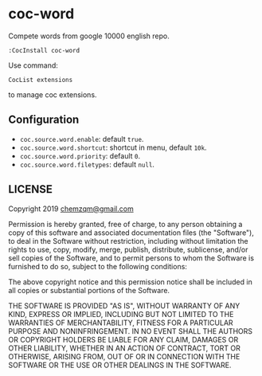 # coc-word

Compete words from google 10000 english repo.

```vim
:CocInstall coc-word
```

Use command:

```vim
CocList extensions
```

to manage coc extensions.

## Configuration

- `coc.source.word.enable`: default `true`.
- `coc.source.word.shortcut`: shortcut in menu, default `10k`.
- `coc.source.word.priority`: default `0`.
- `coc.source.word.filetypes`: default `null`.

## LICENSE

Copyright 2019 chemzqm@gmail.com

Permission is hereby granted, free of charge, to any person obtaining
a copy of this software and associated documentation files (the "Software"),
to deal in the Software without restriction, including without limitation
the rights to use, copy, modify, merge, publish, distribute, sublicense,
and/or sell copies of the Software, and to permit persons to whom the
Software is furnished to do so, subject to the following conditions:

The above copyright notice and this permission notice shall be included
in all copies or substantial portions of the Software.

THE SOFTWARE IS PROVIDED "AS IS", WITHOUT WARRANTY OF ANY KIND,
EXPRESS OR IMPLIED, INCLUDING BUT NOT LIMITED TO THE WARRANTIES
OF MERCHANTABILITY, FITNESS FOR A PARTICULAR PURPOSE AND NONINFRINGEMENT.
IN NO EVENT SHALL THE AUTHORS OR COPYRIGHT HOLDERS BE LIABLE FOR ANY CLAIM,
DAMAGES OR OTHER LIABILITY, WHETHER IN AN ACTION OF CONTRACT,
TORT OR OTHERWISE, ARISING FROM, OUT OF OR IN CONNECTION WITH THE SOFTWARE
OR THE USE OR OTHER DEALINGS IN THE SOFTWARE.
